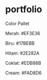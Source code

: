 # portfolio

Color Pallet

Merah:
#EF3E36

Biru:
#17BEBB

Hitam:
#2E282A

Coklat:
#EDB88B

Cream:
#FAD8D6